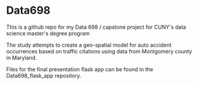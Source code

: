 # Data698

This is a github repo for my Data 698 / capstone project for CUNY's data science master's degree program 

The study attempts to create a geo-spatial model for auto accident occurrences based on traffic citations using data from Montgomery county in Maryland.

Files for the final presentation flask app can be found in the Data698_flask_app repository.
